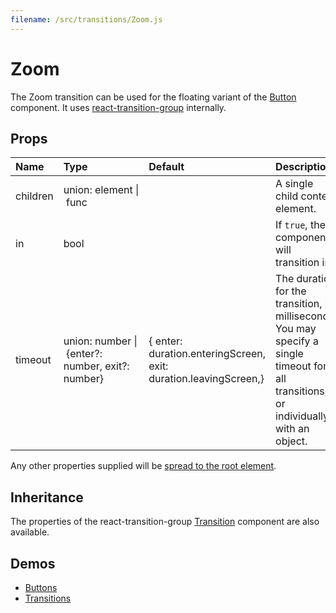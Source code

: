 ```yaml
---
filename: /src/transitions/Zoom.js
---
```


<!--- This documentation is automatically generated, do not try to edit it. -->

# Zoom

The Zoom transition can be used for the floating variant of the
[Button](https://material-ui-next.com/demos/buttons/#floating-action-buttons) component.
It uses [react-transition-group](https://github.com/reactjs/react-transition-group) internally.

## Props

| Name | Type | Default | Description |
|:-----|:-----|:--------|:------------|
| <span class="prop-name">children</span> | <span class="prop-type">union:&nbsp;element&nbsp;&#124;<br>&nbsp;func<br> |  | A single child content element. |
| <span class="prop-name">in</span> | <span class="prop-type">bool |  | If `true`, the component will transition in. |
| <span class="prop-name">timeout</span> | <span class="prop-type">union:&nbsp;number&nbsp;&#124;<br>&nbsp;{enter?: number, exit?: number}<br> | <span class="prop-default">{  enter: duration.enteringScreen,  exit: duration.leavingScreen,}</span> | The duration for the transition, in milliseconds. You may specify a single timeout for all transitions, or individually with an object. |

Any other properties supplied will be [spread to the root element](/guides/api#spread).

## Inheritance

The properties of the react-transition-group [Transition](https://reactcommunity.org/react-transition-group/#Transition) component are also available.

## Demos

- [Buttons](/demos/buttons)
- [Transitions](/utils/transitions)

